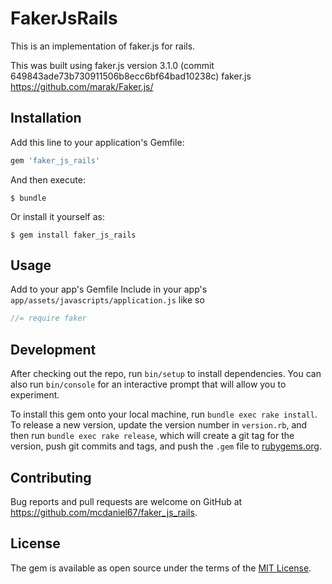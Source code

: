 # FakerJsRails

This is an implementation of faker.js for rails.

This was built using faker.js version 3.1.0
(commit 649843ade73b730911506b8ecc6bf64bad10238c)
faker.js
https://github.com/marak/Faker.js/

## Installation

Add this line to your application's Gemfile:

```ruby
gem 'faker_js_rails'
```

And then execute:

    $ bundle

Or install it yourself as:

    $ gem install faker_js_rails

## Usage

Add to your app's Gemfile
Include in your app's `app/assets/javascripts/application.js` like so

```javascript
//= require faker
```

## Development

After checking out the repo, run `bin/setup` to install dependencies. You can also run `bin/console` for an interactive prompt that will allow you to experiment.

To install this gem onto your local machine, run `bundle exec rake install`. To release a new version, update the version number in `version.rb`, and then run `bundle exec rake release`, which will create a git tag for the version, push git commits and tags, and push the `.gem` file to [rubygems.org](https://rubygems.org).

## Contributing

Bug reports and pull requests are welcome on GitHub at https://github.com/mcdaniel67/faker_js_rails.


## License

The gem is available as open source under the terms of the [MIT License](http://opensource.org/licenses/MIT).

